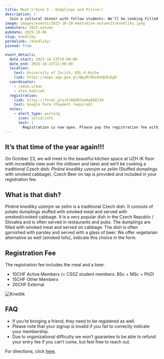 ```yaml
---
title: Meet'n'Dine 5 - Dumplings and Pilsner!
description: |
  Join a cultural dinner with fellow students. We'll be cooking Filled Dumplings and enjoy Pilsner on tap!
image: images/events/2023-10-20-meetndine-autumn23/knedliky.jpeg
semesters: 2025-autumn
pubdate: 2025-10-06
slug: knedliky
permalink: /knedliky/
pinned: True

event_details:
  date_start: 2025-10-23T19:00:00
  date_end: 2025-10-23T22:00:00
  location:
    text: University of Zurich, KOL-K-Küche
    link: https://maps.app.goo.gl/WpyMr8Uv8sHp9nEg9
  coordinator: 
    - radim.urban
    - ales.kubicek
  registration:
    link: https://forms.gle/6J8HZN7weRa99Q739
    text: Google Form (Payment required)
  notes:
    - alert_type: warning
      icon: solid/info
      text: |
        Registration is now open. Please pay the registration fee within 2 days. **Signup available till the 21st of October.** Later only upon request per email.
---
```


## It’s that time of the year again!!!
On October 23, we will meet in the beautiful kitchen space at UZH (K floor with incredible view over the oldtown and lake) and we’ll be cooking a traditional Czech dish: *Plněné knedlíky uzeným se zelím* (Stuffed dumplings with smoked cabbage). Czech Beer on tap is provided and included in your registration fee.

## What is that dish?
Plněné knedlíky uzeným se zelím is a traditional Czech dish. It consists of potato dumplings stuffed with smoked meat and served with smoked/cooked cabbage. It is a very popular dish in the Czech Republic / Slovakia and is often served in restaurants and pubs. The dumplings are filled with smoked meat and served on cabbage. The dish is often garnished with parsley and served with a glass of beer. We offer vegetarian alternative as well (smoked tofu), indicate this choice in the form.

## Registration Fee
The registration fee includes the meal and a beer.

- 10CHF Active Members (= CSSZ student members: BSc + MSc + PhD)
- 15CHF Other Members
- 20CHF External


![Knedlik](images/events/2025-10-23-meetndine-autumn25/poster.png)

## FAQ
- If you’re bringing a friend, they need to be registered as well.
- Please note that your signup is invalid if you fail to correctly indicate your membership.
- Due to organizational difficulty we won’t guarantee to be able to refund your entry fee if you can’t come, but feel free to reach out.


For directions, click [here](https://maps.app.goo.gl/WpyMr8Uv8sHp9nEg9).



